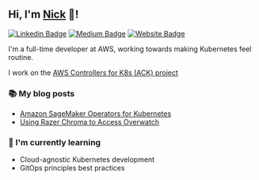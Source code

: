 ## Hi, I'm [Nick](https://redback.dev/) 👋!

[![Linkedin Badge](https://img.shields.io/badge/-thomsonnicholas-blue?style=flat&logo=Linkedin&logoColor=white&link=https://www.linkedin.com/in/thomsonnicholas/)](https://www.linkedin.com/in/thomsonnicholas/)
[![Medium Badge](https://img.shields.io/badge/-@RedbackThomson-000000?style=flat&labelColor=000000&logo=Medium&link=https://medium.com/@RedbackThomson)](https://medium.com/@RedbackThomson)
[![Website Badge](https://img.shields.io/badge/-redback.dev-5CCFF5?style=flat&logo=Google-Chrome&logoColor=white&link=https://redback.dev/)](https://redback.dev/)

I'm a full-time developer at AWS, working towards making Kubernetes feel routine.

I work on the [AWS Controllers for K8s (ACK) project](https://github.com/aws-controllers-k8s/)

### 📚 My blog posts
- [Amazon SageMaker Operators for Kubernetes](https://aws.amazon.com/blogs/machine-learning/introducing-amazon-sagemaker-operators-for-kubernetes/)
- [Using Razer Chroma to Access Overwatch](https://medium.com/@RedbackThomson/chroma-overwatch-e41aab4c4404)

### 🧠 I'm currently learning
- Cloud-agnostic Kubernetes development
- GitOps principles best practices
